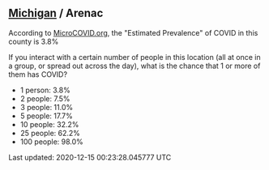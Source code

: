 
## [Michigan](/united-states/michigan) / Arenac

According to [MicroCOVID.org](http://microcovid.org),
the "Estimated Prevalence" of COVID in this county is 3.8%

If you interact with a certain number of people in this location
(all at once in a group, or spread out across the day), what is the chance that
1 or more of them has COVID?

- 1 person: 3.8%
- 2 people: 7.5%
- 3 people: 11.0%
- 5 people: 17.7%
- 10 people: 32.2%
- 25 people: 62.2%
- 100 people: 98.0%

Last updated: 2020-12-15 00:23:28.045777 UTC
